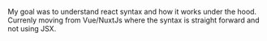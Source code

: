 My goal was to understand react syntax and how it works under the hood.
Currenly moving from Vue/NuxtJs where the syntax is straight forward and not using JSX. 
